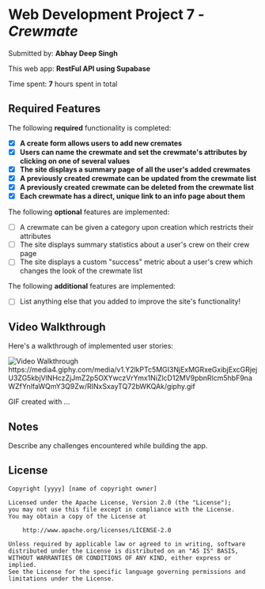 # Web Development Project 7 - *Crewmate*

Submitted by: **Abhay Deep Singh**

This web app: **RestFul API using Supabase**

Time spent: **7** hours spent in total

## Required Features

The following **required** functionality is completed:

- [x] **A create form allows users to add new cremates**
- [x] **Users can name the crewmate and set the crewmate's attributes by clicking on one of several values**
- [x] **The site displays a summary page of all the user's added crewmates**
- [x] **A previously created crewmate can be updated from the crewmate list**
- [x] **A previously created crewmate can be deleted from the crewmate list**
- [x] **Each crewmate has a direct, unique link to an info page about them**

The following **optional** features are implemented:

- [ ] A crewmate can be given a category upon creation which restricts their attributes
- [ ] The site displays summary statistics about a user's crew on their crew page 
- [ ] The site displays a custom "success" metric about a user's crew which changes the look of the crewmate list

The following **additional** features are implemented:

* [ ] List anything else that you added to improve the site's functionality!

## Video Walkthrough

Here's a walkthrough of implemented user stories:

<img src='[http://i.imgur.com/link/to/your/gif/file.gif](https://media4.giphy.com/media/v1.Y2lkPTc5MGI3NjExMGRxeGxibjExcGRjejU3ZG5kbjVlNHczZjJmZ2p5OXYwczVrYmx1NiZlcD12MV9pbnRlcm5hbF9naWZfYnlfaWQmY3Q9Zw/RINxSxayTQ72bWKQAk/giphy.gif)' title='Video Walkthrough' width='' alt='Video Walkthrough' />
https://media4.giphy.com/media/v1.Y2lkPTc5MGI3NjExMGRxeGxibjExcGRjejU3ZG5kbjVlNHczZjJmZ2p5OXYwczVrYmx1NiZlcD12MV9pbnRlcm5hbF9naWZfYnlfaWQmY3Q9Zw/RINxSxayTQ72bWKQAk/giphy.gif

<!-- Replace this with whatever GIF tool you used! -->
GIF created with ...  
<!-- Recommended tools:
[Kap](https://getkap.co/) for macOS
[ScreenToGif](https://www.screentogif.com/) for Windows
[peek](https://github.com/phw/peek) for Linux. -->

## Notes

Describe any challenges encountered while building the app.

## License

    Copyright [yyyy] [name of copyright owner]

    Licensed under the Apache License, Version 2.0 (the "License");
    you may not use this file except in compliance with the License.
    You may obtain a copy of the License at

        http://www.apache.org/licenses/LICENSE-2.0

    Unless required by applicable law or agreed to in writing, software
    distributed under the License is distributed on an "AS IS" BASIS,
    WITHOUT WARRANTIES OR CONDITIONS OF ANY KIND, either express or implied.
    See the License for the specific language governing permissions and
    limitations under the License.
